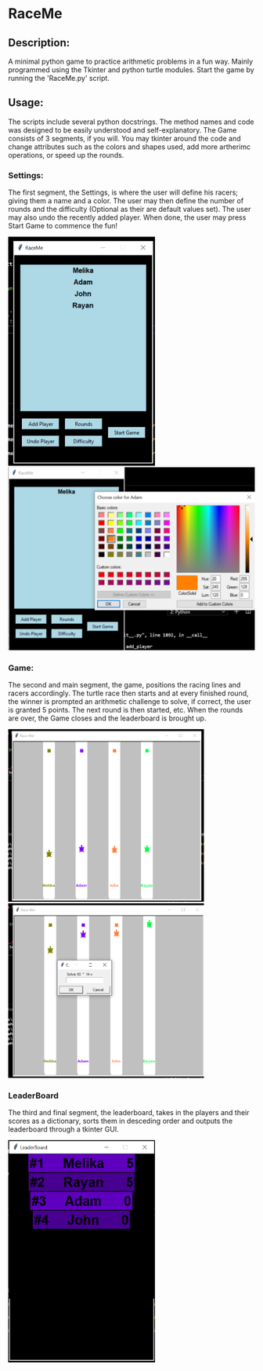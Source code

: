 # RaceMe

## Description:
A minimal python game to practice arithmetic problems in a fun way. Mainly programmed using the Tkinter and python turtle modules. Start the game by running the 'RaceMe.py' script. 

## Usage:
The scripts include several python docstrings. The method names and code was designed to be easily understood and self-explanatory. The Game consists of 3 segments, if you will. You may tkinter around the code and change attributes such as the colors and shapes used, add more artherimc operations, or speed up the rounds. 

### Settings:
The first segment, the Settings, is where the user will define his racers; giving them a name and a color. The user may then define the number of rounds and the difficulty (Optional as their are default values set). The user may also undo the recently added player. When done, the user may press Start Game to commence the fun!

<p align="left">
  <img src="RaceME_README/Pic_2.png" width="300">
&nbsp; &nbsp; &nbsp; &nbsp;
  <img src="RaceME_README/Pic_1.png" width="610">
</p>

### Game:
The second and main segment, the game, positions the racing lines and racers accordingly. The turtle race then starts and at every finished round, the winner is prompted an arithmetic challenge to solve, if correct, the user is granted 5 points. The next round is then started, etc. When the rounds are over, the Game closes and the leaderboard is brought up.

<p align="left">
  <img src="RaceME_README/Pic_3.png" width="400">
&nbsp; &nbsp; &nbsp; &nbsp;
  <img src="RaceME_README/Pic_4.png" width="400">
</p>

### LeaderBoard
The third and final segment, the leaderboard, takes in the players and their scores as a dictionary, sorts them in desceding order and outputs the leaderboard through a tkinter GUI.

<img src="RaceME_README/Pic_5.png" width="300">


